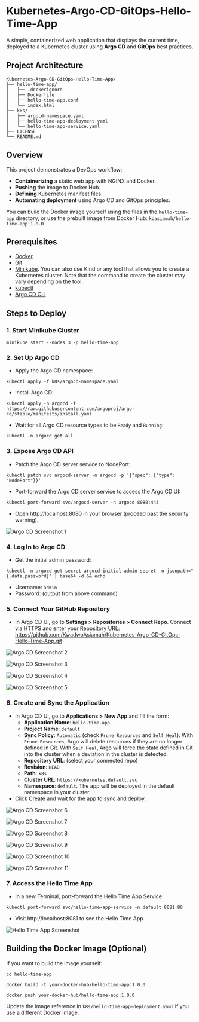 # Kubernetes-Argo-CD-GitOps-Hello-Time-App
A simple, containerized web application that displays the current time, deployed to a Kubernetes cluster using **Argo CD** and **GitOps** best practices.

## Project Architecture
```
Kubernetes-Argo-CD-GitOps-Hello-Time-App/
├── hello-time-app/
│   ├── .dockerignore
│   ├── Dockerfile
│   ├── hello-time-app.conf
│   └── index.html
├── k8s/
│   ├── argocd-namespace.yaml
│   ├── hello-time-app-deployment.yaml
│   └── hello-time-app-service.yaml
├── LICENSE
└── README.md
```

## Overview
This project demonstrates a DevOps workflow:
* **Containerizing** a static web app with NGINX and Docker.
* **Pushing** the image to Docker Hub.
* **Defining** Kubernetes manifest files.
* **Automating deployment** using Argo CD and GitOps principles.

You can build the Docker image yourself using the files in the `hello-time-app` directory, or use the prebuilt image from Docker Hub: `koasiamah/hello-time-app:1.0.0`

## Prerequisites
* [Docker](https://docs.docker.com/get-started/get-docker/)
* [Git](https://git-scm.com/)
* [Minikube](https://minikube.sigs.k8s.io/docs/start/). You can also use Kind or any tool that allows you to create a Kubernetes cluster. Note that the command to create the cluster may vary depending on the tool.
* [kubectl](https://kubernetes.io/docs/tasks/tools/)
* [Argo CD CLI](https://argoproj.github.io/argo-cd/cli_installation/)

## Steps to Deploy
### 1. Start Minikube Cluster
```
minikube start --nodes 3 -p hello-time-app
```

### 2. Set Up Argo CD
* Apply the Argo CD namespace:
```
kubectl apply -f k8s/argocd-namespace.yaml
```

* Install Argo CD:
```
kubectl apply -n argocd -f https://raw.githubusercontent.com/argoproj/argo-cd/stable/manifests/install.yaml
```

* Wait for all Argo CD resource types to be `Ready` and `Running`:
```
kubectl -n argocd get all
```

### 3. Expose Argo CD API
* Patch the Argo CD server service to NodePort:
```
kubectl patch svc argocd-server -n argocd -p '{"spec": {"type": "NodePort"}}'
```

* Port-forward the Argo CD server service to access the Argo CD UI:
```
kubectl port-forward svc/argocd-server -n argocd 8080:443
```

* Open http://localhost:8080 in your browser (proceed past the security warning).

![Argo CD Screenshot 1](img/Argo-CD-1.png)

### 4. Log In to Argo CD
* Get the initial admin password:
```
kubectl -n argocd get secret argocd-initial-admin-secret -o jsonpath="{.data.password}" | base64 -d && echo
```

* Username: `admin`
* Password: (output from above command)

### 5. Connect Your GitHub Repository
* In Argo CD UI, go to **Settings > Repositories > Connect Repo**. Connect via HTTPS and enter your Repository URL: https://github.com/KwadwoAsiamah/Kubernetes-Argo-CD-GitOps-Hello-Time-App.git

![Argo CD Screenshot 2](img/Argo-CD-2.png)

![Argo CD Screenshot 3](img/Argo-CD-3.png)

![Argo CD Screenshot 4](img/Argo-CD-4.png)

![Argo CD Screenshot 5](img/Argo-CD-5.png)

### 6. Create and Sync the Application
* In Argo CD UI, go to **Applications > New App** and fill the form:
    * **Application Name**: `hello-time-app`
    * **Project Name**: `default`
    * **Sync Policy**: `Automatic` (check `Prune Resources` and `Self Heal`). With `Prune Resources`, Argo will delete resources if they are no longer defined in Git. With `Self Heal`, Argo will force the state defined in Git into the cluster when a deviation in the cluster is detected.
    * **Repository URL**: (select your connected repo)
    * **Revision**: `HEAD`
    * **Path**: `k8s`
    * **Cluster URL**: `https://kubernetes.default.svc`
    * **Namespace**: `default`. The app will be deployed in the default namespace in your cluster.
* Click Create and wait for the app to sync and deploy.

![Argo CD Screenshot 6](img/Argo-CD-6.png)

![Argo CD Screenshot 7](img/Argo-CD-7.png)

![Argo CD Screenshot 8](img/Argo-CD-8.png)

![Argo CD Screenshot 9](img/Argo-CD-9.png)

![Argo CD Screenshot 10](img/Argo-CD-10.png)

![Argo CD Screenshot 11](img/Argo-CD-11.png)

### 7. Access the Hello Time App
* In a new Terminal, port-forward the Hello Time App Service:
```
kubectl port-forward svc/hello-time-app-service -n default 8081:80
```

* Visit http://localhost:8081 to see the Hello Time App.

![Hello Time App Screenshot](img/Hello-Time-App.png)

## Building the Docker Image (Optional)
If you want to build the image yourself:
```
cd hello-time-app
```
```
docker build -t your-docker-hub/hello-time-app:1.0.0 .
```
```
docker push your-docker-hub/hello-time-app:1.0.0
```

Update the image reference in `k8s/hello-time-app-deployment.yaml` if you use a different Docker image.
